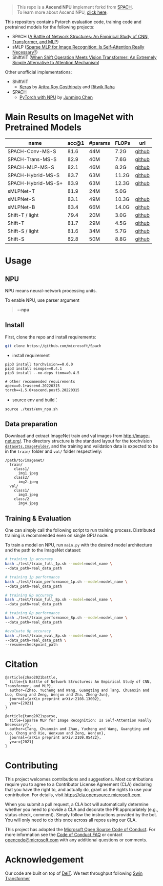 >This repo is a **Ascend NPU** implement forkd from [SPACH](https://github.com/microsoft/SPACH).  
>To learn more about Ascend NPU, [click here](https://gitee.com/ascend/modelzoo).

This repository contains Pytorch evaluation code, training code and pretrained models for the following projects:

+ SPACH ([A Battle of Network Structures: An Empirical Study of CNN, Transformer, and MLP](https://arxiv.org/abs/2108.13002))
+ sMLP ([Sparse MLP for Image Recognition: Is Self-Attention Really Necessary?](https://arxiv.org/abs/2109.05422))
+ ShiftViT ([When Shift Operation Meets Vision Transformer: An Extremely Simple Alternative to Attention Mechanism](https://arxiv.org/abs/2201.10801))

Other unofficial implementations:

+ ShiftViT
  + [Keras](https://keras.io/examples/vision/shiftvit/) by [Aritra Roy Gosthipaty](https://twitter.com/ariG23498) and [Ritwik Raha](https://twitter.com/ritwik_raha)
+ SPACH
  + [PyTorch with NPU](https://github.com/Leoooo333/SPACH-1) by [Junming Chen](https://github.com/Leoooo333)
# Main Results on ImageNet with Pretrained Models


| name               | acc@1 | #params | FLOPs | url                                                          |
| ------------------ | ----- | ------- | ----- | ------------------------------------------------------------ |
| SPACH-Conv-MS-S    | 81.6  | 44M     | 7.2G  | [github](https://github.com/microsoft/SPACH/releases/download/v1.0/spach_ms_conv_s.pth) |
| SPACH-Trans-MS-S   | 82.9  | 40M     | 7.6G  | [github](https://github.com/microsoft/SPACH/releases/download/v1.0/spach_ms_trans_s.pth) |
| SPACH-MLP-MS-S     | 82.1  | 46M     | 8.2G  | [github](https://github.com/microsoft/SPACH/releases/download/v1.0/spach_ms_mlp_s.pth) |
| SPACH-Hybrid-MS-S  | 83.7  | 63M     | 11.2G | [github](https://github.com/microsoft/SPACH/releases/download/v1.0/spach_ms_hybrid_s.pth) |
| SPACH-Hybrid-MS-S+ | 83.9  | 63M     | 12.3G | [github](https://github.com/microsoft/SPACH/releases/download/v1.0/spach_ms_hybrid_s+.pth) |
| sMLPNet-T          | 81.9  | 24M     | 5.0G  |                                                              |
| sMLPNet-S          | 83.1  | 49M     | 10.3G | [github](https://github.com/microsoft/SPACH/releases/download/v1.0/smlp_s.pth) |
| sMLPNet-B          | 83.4  | 66M     | 14.0G | [github](https://github.com/microsoft/SPACH/releases/download/v1.0/smlp_b.pth) |
| Shift-T / light    | 79.4  | 20M     | 3.0G  | [github](https://github.com/microsoft/SPACH/releases/download/v1.0/shiftvit_tiny_light.pth) |
| Shift-T            | 81.7  | 29M     | 4.5G  | [github](https://github.com/microsoft/SPACH/releases/download/v1.0/shiftvit_tiny_r2.pth) |
| Shift-S / light    | 81.6  | 34M     | 5.7G  | [github](https://github.com/microsoft/SPACH/releases/download/v1.0/shiftvit_small_light.pth) |
| Shift-S            | 82.8  | 50M     | 8.8G  | [github](https://github.com/microsoft/SPACH/releases/download/v1.0/shiftvit_small_r2.pth) |

# Usage

## NPU
NPU means neural-network processing units. 

To enable NPU, use parser argument
>**--npu**

## Install
First, clone the repo and install requirements:

```bash
git clone https://github.com/microsoft/Spach
```

+ install requirement
```
pip3 install torchvision==0.6.0
pip3 install einops==0.4.1
pip3 install --no-deps timm==0.4.5

# other recommended requirements
apex==0.1+ascend.20220315
torch==1.5.0+ascend.post5.20220315
```
- source env and build：

```
source ./test/env_npu.sh
```

## Data preparation

Download and extract ImageNet train and val images from http://image-net.org/. 
The directory structure is the standard layout for the torchvision [`datasets.ImageFolder`](https://pytorch.org/docs/stable/torchvision/datasets.html#imagefolder), 
and the training and validation data is expected to be in the `train/` folder and `val/` folder respectively:

```
/path/to/imagenet/
  train/
    class1/
      img1.jpeg
    class2/
      img2.jpeg
  val/
    class1/
      img3.jpeg
    class/2
      img4.jpeg
```

## Training & Evaluation

One can simply call the following script to run training process. Distributed training is recommended even on single GPU node. 

To train a model on NPU, run `main.py` with the desired model architecture and the path to the ImageNet dataset:


```bash
# training 1p accuracy
bash ./test/train_full_1p.sh --model=model_name \
--data_path=real_data_path

# training 1p performance
bash ./test/train_performance_1p.sh --model=model_name \
--data_path=real_data_path

# training 8p accuracy
bash ./test/train_full_8p.sh --model=model_name \
--data_path=real_data_path

# training 8p performance
bash ./test/train_performance_8p.sh --model=model_name \
--data_path=real_data_path

#evaluate 8p accuracy
bash ./test/train_eval_8p.sh --model=model_name \
--data_path=real_data_path \
--resume=checkpoint_path
```

# Citation

```
@article{zhao2021battle,
  title={A Battle of Network Structures: An Empirical Study of CNN, Transformer, and MLP},
  author={Zhao, Yucheng and Wang, Guangting and Tang, Chuanxin and Luo, Chong and Zeng, Wenjun and Zha, Zheng-Jun},
  journal={arXiv preprint arXiv:2108.13002},
  year={2021}
}

@article{tang2021sparse,
  title={Sparse MLP for Image Recognition: Is Self-Attention Really Necessary?},
  author={Tang, Chuanxin and Zhao, Yucheng and Wang, Guangting and Luo, Chong and Xie, Wenxuan and Zeng, Wenjun},
  journal={arXiv preprint arXiv:2109.05422},
  year={2021}
}

```

# Contributing

This project welcomes contributions and suggestions.  Most contributions require you to agree to a
Contributor License Agreement (CLA) declaring that you have the right to, and actually do, grant us
the rights to use your contribution. For details, visit https://cla.opensource.microsoft.com.

When you submit a pull request, a CLA bot will automatically determine whether you need to provide
a CLA and decorate the PR appropriately (e.g., status check, comment). Simply follow the instructions
provided by the bot. You will only need to do this once across all repos using our CLA.

This project has adopted the [Microsoft Open Source Code of Conduct](https://opensource.microsoft.com/codeofconduct/).
For more information see the [Code of Conduct FAQ](https://opensource.microsoft.com/codeofconduct/faq/) or
contact [opencode@microsoft.com](mailto:opencode@microsoft.com) with any additional questions or comments.

# Acknowledgement

Our code are built on top of [DeiT](https://github.com/facebookresearch/deit). We test throughput following [Swin Transformer](https://github.com/microsoft/Swin-Transformer)
